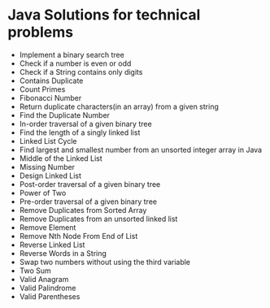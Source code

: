 # Java Solutions for technical problems

- Implement a binary search tree
- Check if a number is even or odd
- Check if a String contains only digits
- Contains Duplicate
- Count Primes
- Fibonacci Number
- Return duplicate characters(in an array) from a given string
- Find the Duplicate Number
- In-order traversal of a given binary tree
- Find the length of a singly linked list
- Linked List Cycle
- Find largest and smallest number from an unsorted integer array in Java
- Middle of the Linked List
- Missing Number
- Design Linked List
- Post-order traversal of a given binary tree
- Power of Two
- Pre-order traversal of a given binary tree
- Remove Duplicates from Sorted Array
- Remove Duplicates from an unsorted linked list
- Remove Element
- Remove Nth Node From End of List
- Reverse Linked List
- Reverse Words in a String
- Swap two numbers without using the third variable
- Two Sum
- Valid Anagram
- Valid Palindrome
- Valid Parentheses
